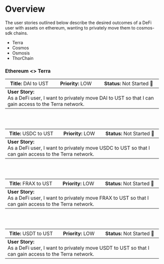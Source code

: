 # Overview

The user stories outlined below describe the desired outcomes of a DeFi user with assets on ethereum, wanting to privately move them to cosmos-sdk chains. 
- Terra
- Cosmos
- Osmosis
- ThorChain  

### Ethereum <> Terra

<table>
    <thead>
        <tr>
            <th>Title: <span style="font-weight:normal">DAI to UST</span> </th>
            <th>Priority: <span style="font-weight:normal"> LOW </span></th>
            <th>Status: <span style="font-weight:normal"> Not Started 🔴 </span> </th>
        </tr>
    </thead>
    <tbody>
        <tr>
            <td colspan=4><b>User Story:</b></br> As a DeFi user, I want to privately move DAI to UST so that I can gain access to the Terra network. </td>
        </tr>
    </tbody>
</table>


</br>
</br>

<table>
    <thead>
        <tr>
            <th>Title: <span style="font-weight:normal">USDC to UST</span> </th>
            <th>Priority: <span style="font-weight:normal"> LOW </span></th>
            <th>Status: <span style="font-weight:normal"> Not Started 🔴 </span> </th>
        </tr>
    </thead>
    <tbody>
        <tr>
            <td colspan=4><b>User Story:</b></br> As a DeFi user, I want to privately move USDC to UST so that I can gain access to the Terra network. </td>
    </tbody>
</table>

</br>
</br>

<table>
    <thead>
        <tr>
            <th>Title: <span style="font-weight:normal">FRAX to UST</span> </th>
            <th>Priority: <span style="font-weight:normal"> LOW </span></th>
            <th>Status: <span style="font-weight:normal"> Not Started 🔴 </span> </th>
        </tr>
    </thead>
    <tbody>
        <tr>
            <td colspan=4><b>User Story:</b></br> As a DeFi user, I want to privately move FRAX to UST so that I can gain access to the Terra network. </td>
    </tbody>
</table>

</br>
</br>

<table>
    <thead>
        <tr>
            <th>Title: <span style="font-weight:normal">USDT to UST</span> </th>
            <th>Priority: <span style="font-weight:normal"> LOW </span></th>
            <th>Status: <span style="font-weight:normal"> Not Started 🔴 </span> </th>
        </tr>
    </thead>
    <tbody>
        <tr>
            <td colspan=4><b>User Story:</b></br> As a DeFi user, I want to privately move USDT to UST so that I can gain access to the Terra network. </td>
    </tbody>
</table>